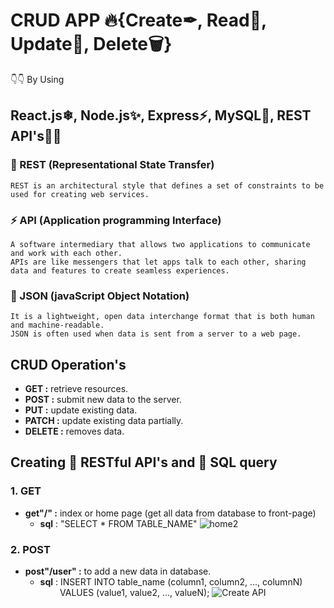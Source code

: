 # CRUD APP 🔥{Create✒, Read📖, Update📝, Delete🗑} 
👇👇 By Using
## React.js❄, Node.js✨, Express⚡, MySQL🌟, REST API's🚀🚀 
### 🚀 REST (Representational State Transfer) 
    REST is an architectural style that defines a set of constraints to be used for creating web services.
### ⚡ API (Application programming Interface)
    A software intermediary that allows two applications to communicate and work with each other.
    APIs are like messengers that let apps talk to each other, sharing data and features to create seamless experiences.
### 🏁 JSON (javaScript Object Notation)
    It is a lightweight, open data interchange format that is both human and machine-readable. 
    JSON is often used when data is sent from a server to a web page. 
## CRUD Operation's
 * **GET :** retrieve resources.
 * **POST :** submit new data to the server.
 * **PUT :** update existing data.
 * **PATCH :** update existing data partially.
 * **DELETE :** removes data.
## Creating 🚀 RESTful API's and 🎇 SQL query

### 1. **GET**
   - **get"/" :** index or home page (get all data from database to front-page)
     - **sql** : "SELECT * FROM TABLE_NAME"
![home2](https://github.com/Mukesh-Choudhary-123/CRUD_APP/assets/118448246/00a5d3d5-6c81-4dfc-805c-88437af68e8f)

### 2. **POST**
   - **post"/user" :** to add a new data in database.
     - **sql** : INSERT INTO table_name (column1, column2, ..., columnN) <br>
                   &nbsp; &nbsp; &nbsp; &nbsp; VALUES (value1, value2, ..., valueN);
![Create API](https://github.com/Mukesh-Choudhary-123/CRUD_APP/assets/118448246/4e36d6af-06ec-4c8a-987b-4ad18ddeccfd)
